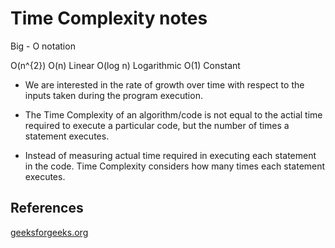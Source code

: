 # Time Complexity notes


Big - O notation

O(n^{2})
O(n)              Linear
O(log n)          Logarithmic
O(1)              Constant


- We are interested in the rate of growth over time with respect to the inputs
taken during the program execution.

- The Time Complexity of an algorithm/code is not equal to the actial time
required to execute a particular code, but the number of times a statement
executes. 

- Instead of measuring actual time required in executing each statement in the
code. Time Complexity considers how many times each statement executes.


## References

[geeksforgeeks.org](https://www.geeksforgeeks.org/understanding-time-complexity-simple-examples/)


